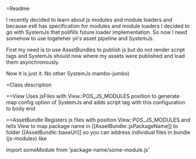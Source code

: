 =Readme

I recently decided to learn about js modules and module loaders and because es6 has specification for modules and module loaders I decided to go with SystemJs that polifills future loader implementation.
So now I need somehow to use togeteher yii's asset pipeline and SystemJs.

First my need is to use AssetBundles to publish js but do not render script tags and SystemJs should now where my assets were published and load them asynchronously.

Now it is just it. No other SystemJs mambo-jumbo)

=Class description

==View
Uses jsFiles with View::POS_JS_MODULES position to generate map config option of SystemJs and adds script tag with this configuration to body end

==AssetBundle
Registers js files with position View::POS_JS_MODULES and tells View to map package name in [[AssetBundle::jsPackageName]] to folder [[AssetBundle::baseUrl]] so you can address individual files in bundle (js-modules) like

import someModule from 'package-name/some-module.js'
